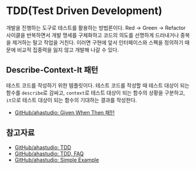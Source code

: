 # TDD(Test Driven Development)

개발을 진행하는 도구로 테스트를 활용하는 방법론이다. Red -> Green -> Refactor 사이클을 반복하면서 개발 명세를 구체화하고 코드의 의도를 선명하게 드러내거나 중복을 제거하는 탈고 작업을 거친다. 이러면 구현에 앞서 인터페이스와 스펙을 정의하기 때문에 비교적 집중력을 잃지 않고 개발해 나갈 수 있다.

## Describe-Context-It 패턴

테스트 코드를 작성하기 위한 템플릿이다. 테스트 코드를 작성할 때 테스트 대상이 되는 함수를 `describe`로 감싸고, `context`로 테스트 대상이 되는 함수의 상황을 구분하고, `it`으로 테스트 대상이 되는 함수의 기대하는 결과를 작성한다.

- [GitHub/ahastudio: Given When Then 패턴](https://github.com/ahastudio/til/blob/main/blog/2018/12-08-given-when-then.md)


## 참고자료

- [GitHub/ahastudio: TDD](https://github.com/ahastudio/til/blob/main/agile/test-driven-development.md)
- [GitHub/ahastudio: TDD, FAQ](https://github.com/ahastudio/til/blob/main/blog/2016/12-03-tdd-faq.md)
- [GitHub/ahastudio: Simple Example](https://github.com/ahastudio/til/blob/main/jest/20201204-simple-tdd-example.md)